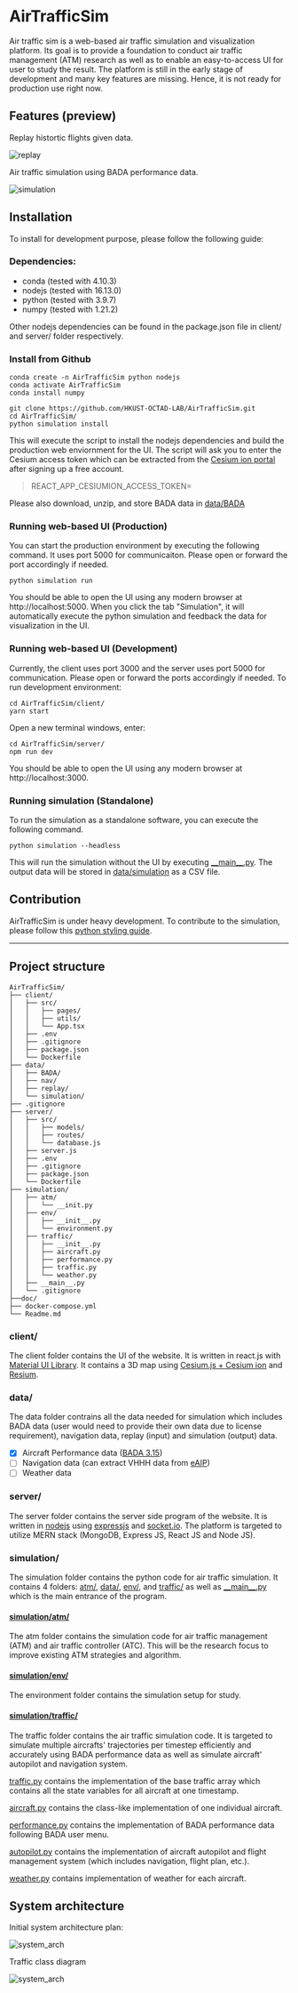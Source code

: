 # AirTrafficSim

Air traffic sim is a web-based air traffic simulation and visualization platform. Its goal is to provide a foundation to conduct air traffic management (ATM) research as well as to enable an easy-to-access UI for user to study the result. The platform is still in the early stage of development and many key features are missing. Hence, it is not ready for production use right now.

## Features (preview)

Replay histortic flights given data.

![replay](doc/images/replay.png)

Air traffic simulation using BADA performance data.

![simulation](doc/images/simulation.png)

## Installation

To install for development purpose, please follow the following guide:

### Dependencies:

- conda (tested with 4.10.3)
- nodejs (tested with 16.13.0)
- python (tested with 3.9.7)
- numpy (tested with 1.21.2)


Other nodejs dependencies can be found in the package.json file in client/ and server/ folder respectively.

### Install from Github

```
conda create -n AirTrafficSim python nodejs
conda activate AirTrafficSim
conda install numpy

git clone https://github.com/HKUST-OCTAD-LAB/AirTrafficSim.git
cd AirTrafficSim/
python simulation install
```

This will execute the script to install the nodejs dependencies and build the production web enviornment for the UI. The script will ask you to enter the Cesium access token which can be extracted from the [Cesium ion portal](https://cesium.com/platform/cesium-ion/) after signing up a free account.
>REACT_APP_CESIUMION_ACCESS_TOKEN=

Please also download, unzip, and store BADA data in [data/BADA](data/BADA/)

### Running web-based UI (Production)

You can start the production environment by executing the following command. It uses port 5000 for communicaiton. Please open or forward the port accordingly if needed.

```
python simulation run
```

You should be able to open the UI using any modern browser at http://localhost:5000. When you click the tab "Simulation", it will automatically execute the python simulation and feedback the data for visualization in the UI.

### Running web-based UI (Development)

Currently, the client uses port 3000 and the server uses port 5000 for communication. Please open or forward the ports accordingly if needed. To run development environment: 

```
cd AirTrafficSim/client/
yarn start
```

Open a new terminal windows, enter:

```
cd AirTrafficSim/server/
npm run dev
```

You should be able to open the UI using any modern browser at http://localhost:3000.

### Running simulation (Standalone)

To run the simulation as a standalone software, you can execute the following command. 

```
python simulation --headless
```

This will run the simulation without the UI by executing [\_\_main\_\_.py](simulation/__main__.py). The output data will be stored in [data/simulation](data/simulation/) as a CSV file.

## Contribution

AirTrafficSim is under heavy development. To contribute to the simulation, please follow this [python styling guide](https://numpydoc.readthedocs.io/en/latest/format.html#params).

---
## Project structure

```
AirTrafficSim/
├── client/
│   ├── src/
│   │   ├── pages/
│   │   ├── utils/
│   │   └── App.tsx
│   ├── .env
│   ├── .gitignore
│   ├── package.json
│   └── Dockerfile
├── data/
│   ├── BADA/
│   ├── nav/
│   ├── replay/
│   └── simulation/
├── .gitignore
├── server/
│   ├── src/
│   │   ├── models/
│   │   ├── routes/
│   │   └── database.js
│   ├── server.js
│   ├── .env
│   ├── .gitignore
│   ├── package.json
│   └── Dockerfile
├── simulation/
│   ├── atm/
│   │   └── __init.py
│   ├── env/
│   │   ├── __init__.py
│   │   └── environment.py
│   ├── traffic/
│   │   ├── __init__.py
│   │   ├── aircraft.py
│   │   ├── performance.py
│   │   ├── traffic.py
│   │   └── weather.py
│   ├── __main__.py
│   └── .gitignore
├──doc/
├── docker-compose.yml
└── Readme.md
```
### client/

The client folder contains the UI of the website. It is written in react.js with [Material UI Library](https://mui.com/). It contains a 3D map using [Cesium.js + Cesium ion](https://cesium.com/) and [Resium](https://resium.reearth.io/).

### data/

The data folder contrains all the data needed for simulation which includes BADA data (user would need to provide their own data due to license requirement), navigation data, replay (input) and simulation (output) data.

- [x] Aircraft Performance data ([BADA 3.15](https://www.eurocontrol.int/model/bada))
- [ ] Navigation data (can extract VHHH data from [eAIP](https://www.ais.gov.hk/eaip_20211202/2021-12-02-000000/html/index-en-US.html))
- [ ] Weather data

### server/

The server folder contains the server side program of the website. It is written in [nodejs](https://nodejs.org/en/) using [expressjs](https://expressjs.com/) and [socket.io](https://socket.io/). The platform is targeted to utilize MERN stack (MongoDB, Express JS, React JS and Node JS).
### simulation/

The simulation folder contains the python code for air traffic simulation. It contains 4 folders: [atm/](simulation/atm/), [data/](simulation/data/), [env/](simulation/env/), and [traffic/](simulation/traffic/) as well as [\_\_main\_\_.py](simulation/__main__.py) which is the main entrance of the program.

#### [simulation/atm/](simulation/atm/)

The atm folder contains the simulation code for air traffic management (ATM) and air traffic controller (ATC). This will be the research focus to improve existing ATM strategies and algorithm.

#### [simulation/env/](simulation/env/)

The environment folder contains the simulation setup for study.

#### [simulation/traffic/](simulation/traffic/)

The traffic folder contains the air traffic simulation code. It is targeted to simulate multiple aircrafts' trajectories per timestep efficiently and accurately using BADA performance data as well as simulate aircraft' autopilot and navigation system. 

[traffic.py](simulation/traffic/traffic.py) contains the implementation of the base traffic array which contains all the state variables for all aircraft at one timestamp. 

[aircraft.py](simulation/traffic/aircraft.py) contains the class-like implementation of one individual aircraft. 

[performance.py](simulation/traffic/performance.py) contains the implementation of BADA performance data following BADA user menu. 

[autopilot.py](simulation/traffic/autopilot.py) contains the implementation of aircraft autopilot and flight management system (which includes navigation, flight plan, etc.). 

[weather.py](simulation/traffic/weather.py) contains implementation of weather for each aircraft.

## System architecture

Initial system architecture plan:

![system_arch](doc/images/system_architecture.png)

Traffic class diagram

![system_arch](doc/images/traffic_class.png)
